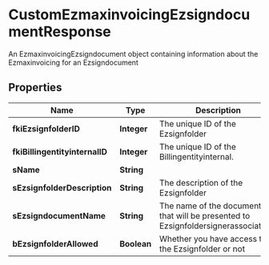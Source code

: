 

# CustomEzmaxinvoicingEzsigndocumentResponse

An EzmaxinvoicingEzsigndocument object containing information about the Ezmaxinvoicing for an Ezsigndocument

## Properties

| Name | Type | Description | Notes |
|------------ | ------------- | ------------- | -------------|
|**fkiEzsignfolderID** | **Integer** | The unique ID of the Ezsignfolder |  |
|**fkiBillingentityinternalID** | **Integer** | The unique ID of the Billingentityinternal. |  [optional] |
|**sName** | **String** |  |  |
|**sEzsignfolderDescription** | **String** | The description of the Ezsignfolder |  |
|**sEzsigndocumentName** | **String** | The name of the document that will be presented to Ezsignfoldersignerassociations |  |
|**bEzsignfolderAllowed** | **Boolean** | Whether you have access to the Ezsignfolder or not |  |



